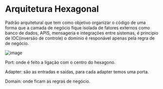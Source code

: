 
# Arquitetura Hexagonal
Padrão arquitetural que tem como objetivo organizar o código de uma forma que a camada de negócio fique isolada de fatores externos como banco de dados, APIS, mensageria
e integrações entre sistemas, é principio de IOC(inversão de controle) o dominio é responável apenas pela regra de de negócio.

![image](https://user-images.githubusercontent.com/59370831/147095053-f9e7cef0-7f4d-4eb9-a14f-c0e42d76f910.png)

Port: onde é feito a ligação com o centro do hexagono.

Adapter: são as entradas e saídas, para cada adapter temos uma porta.

Domain: onde ficam as regras de negócio.
